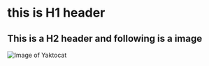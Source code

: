 # this is H1 header

## This is a H2 header and following is a image
![Image of Yaktocat](https://octodex.github.com/images/yaktocat.png)
